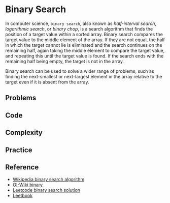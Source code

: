 # Binary Search

In computer science, `binary search`, also known as *half-interval search*, *logarithmic search*, or *binary chop*, is a search algorithm that finds the position of a target value within a sorted array. Binary search compares the target value to the middle element of the array. If they are not equal, the half in which the target cannot lie is eliminated and the search continues on the remaining half, again taking the middle element to compare the target value, and repeating this until the target value is found. If the search ends with the remaining half being empty, the target is not in the array.

Binary search can be used to solve a wider range of problems, such as finding the next-smallest or next-largest element in the array relative to the target even if it is absent from the array.

## Problems

## Code

## Complexity

## Practice

## Reference
- [Wikipedia binary search algorithm](https://en.wikipedia.org/wiki/Binary_search_algorithm)
- [OI-Wiki binary](https://oi-wiki.org/basic/binary/)
- [Leetcode binary search solution](https://leetcode-cn.com/problems/search-insert-position/solution/te-bie-hao-yong-de-er-fen-cha-fa-fa-mo-ban-python-/)
- [Leetbook](https://leetcode-cn.com/leetbook/detail/binary-search/)
